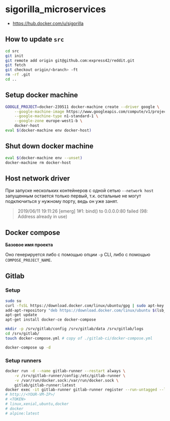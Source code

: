 # sigorilla_microservices

* https://hub.docker.com/u/sigorilla

## How to update `src`

```sh
cd src
git init
git remote add origin git@github.com:express42/reddit.git
git fetch
git checkout origin/<branch> -ft
rm -rf .git
cd ..
```

## Setup docker machine

```sh
GOOGLE_PROJECT=docker-239511 docker-machine create --driver google \
    --google-machine-image https://www.googleapis.com/compute/v1/projects/ubuntu-os-cloud/global/images/family/ubuntu-1604-lts \
    --google-machine-type n1-standard-1 \
    --google-zone europe-west1-b \
    docker-host
eval $(docker-machine env docker-host)
```

## Shut down docker machine

```sh
eval $(docker-machine env --unset)
docker-machine rm docker-host
```

## Host network driver

При запуске нескольких контейнеров с одной сетью `--network host` запущенным остается только первый, т.к. остальные не могут подключиться у нужному порту, ведь он уже занят.

> 2019/06/11 19:11:26 [emerg] 1#1: bind() to 0.0.0.0:80 failed (98: Address already in use)

## Docker compose

**Базовое имя проекта**

Оно генерируется либо с помощью опции `-p` CLI, либо с помощью `COMPOSE_PROJECT_NAME`.

## Gitlab

### Setup

```sh
sudo su
curl -fsSL https://download.docker.com/linux/ubuntu/gpg | sudo apt-key add -
add-apt-repository "deb https://download.docker.com/linux/ubuntu $(lsb_release -cs) stable"
apt-get update
apt-get install docker-ce docker-compose

mkdir -p /srv/gitlab/config /srv/gitlab/data /srv/gitlab/logs
cd /srv/gitlab/
touch docker-compose.yml # copy of ./gitlab-ci/docker-compose.yml

docker-compose up -d
```

### Setup runners

```sh
docker run -d --name gitlab-runner --restart always \
    -v /srv/gitlab-runner/config:/etc/gitlab-runner \
    -v /var/run/docker.sock:/var/run/docker.sock \
    gitlab/gitlab-runner:latest
docker exec -it gitlab-runner gitlab-runner register --run-untagged --locked=false
# http://<YOUR-VM-IP>/
# <TOKEN>
# linux,xenial,ubuntu,docker
# docker
# alpine:latest
```
